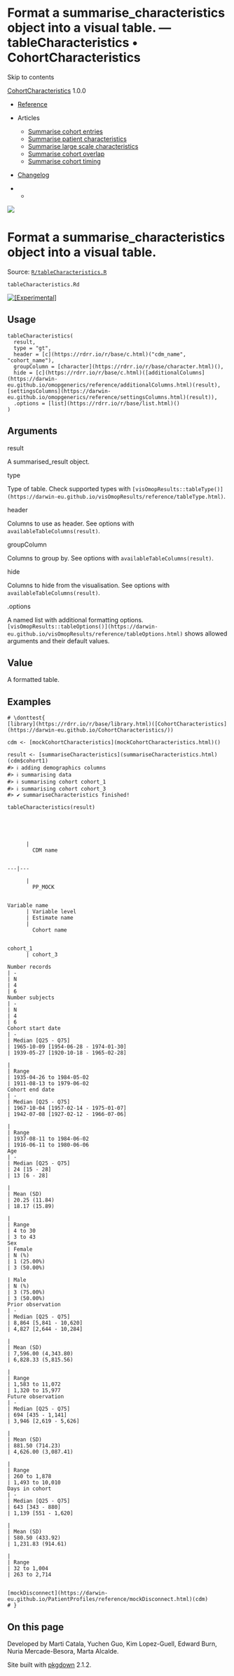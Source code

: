 # Format a summarise_characteristics object into a visual table. — tableCharacteristics • CohortCharacteristics

Skip to contents

[CohortCharacteristics](../index.html) 1.0.0

  * [Reference](../reference/index.html)
  * Articles
    * [Summarise cohort entries](../articles/summarise_cohort_entries.html)
    * [Summarise patient characteristics](../articles/summarise_characteristics.html)
    * [Summarise large scale characteristics](../articles/summarise_large_scale_characteristics.html)
    * [Summarise cohort overlap](../articles/summarise_cohort_overlap.html)
    * [Summarise cohort timing](../articles/summarise_cohort_timing.html)
  * [Changelog](../news/index.html)


  *   * [](https://github.com/darwin-eu/CohortCharacteristics/)



![](../logo.png)

# Format a summarise_characteristics object into a visual table.

Source: [`R/tableCharacteristics.R`](https://github.com/darwin-eu/CohortCharacteristics/blob/v1.0.0/R/tableCharacteristics.R)

`tableCharacteristics.Rd`

[![\[Experimental\]](figures/lifecycle-experimental.svg)](https://lifecycle.r-lib.org/articles/stages.html#experimental)

## Usage
    
    
    tableCharacteristics(
      result,
      type = "gt",
      header = [c](https://rdrr.io/r/base/c.html)("cdm_name", "cohort_name"),
      groupColumn = [character](https://rdrr.io/r/base/character.html)(),
      hide = [c](https://rdrr.io/r/base/c.html)([additionalColumns](https://darwin-eu.github.io/omopgenerics/reference/additionalColumns.html)(result), [settingsColumns](https://darwin-eu.github.io/omopgenerics/reference/settingsColumns.html)(result)),
      .options = [list](https://rdrr.io/r/base/list.html)()
    )

## Arguments

result
    

A summarised_result object.

type
    

Type of table. Check supported types with `[visOmopResults::tableType()](https://darwin-eu.github.io/visOmopResults/reference/tableType.html)`.

header
    

Columns to use as header. See options with `availableTableColumns(result)`.

groupColumn
    

Columns to group by. See options with `availableTableColumns(result)`.

hide
    

Columns to hide from the visualisation. See options with `availableTableColumns(result)`.

.options
    

A named list with additional formatting options. `[visOmopResults::tableOptions()](https://darwin-eu.github.io/visOmopResults/reference/tableOptions.html)` shows allowed arguments and their default values.

## Value

A formatted table.

## Examples
    
    
    # \donttest{
    [library](https://rdrr.io/r/base/library.html)([CohortCharacteristics](https://darwin-eu.github.io/CohortCharacteristics/))
    
    cdm <- [mockCohortCharacteristics](mockCohortCharacteristics.html)()
    
    result <- [summariseCharacteristics](summariseCharacteristics.html)(cdm$cohort1)
    #> ℹ adding demographics columns
    #> ℹ summarising data
    #> ℹ summarising cohort cohort_1
    #> ℹ summarising cohort cohort_3
    #> ✔ summariseCharacteristics finished!
    
    tableCharacteristics(result)
    
    
    
    
      
          | 
            CDM name
          
          
    ---|---  
    
          | 
            PP_MOCK
          
          
    Variable name
          | Variable level
          | Estimate name
          | 
            Cohort name
          
          
    cohort_1
          | cohort_3
          
    Number records
    | -
    | N
    | 4
    | 6  
    Number subjects
    | -
    | N
    | 4
    | 6  
    Cohort start date
    | -
    | Median [Q25 - Q75]
    | 1965-10-09 [1954-06-28 - 1974-01-30]
    | 1939-05-27 [1920-10-18 - 1965-02-28]  
    
    | 
    | Range
    | 1935-04-26 to 1984-05-02
    | 1911-08-13 to 1979-06-02  
    Cohort end date
    | -
    | Median [Q25 - Q75]
    | 1967-10-04 [1957-02-14 - 1975-01-07]
    | 1942-07-08 [1927-02-12 - 1966-07-06]  
    
    | 
    | Range
    | 1937-08-11 to 1984-06-02
    | 1916-06-11 to 1980-06-06  
    Age
    | -
    | Median [Q25 - Q75]
    | 24 [15 - 28]
    | 13 [6 - 28]  
    
    | 
    | Mean (SD)
    | 20.25 (11.84)
    | 18.17 (15.89)  
    
    | 
    | Range
    | 4 to 30
    | 3 to 43  
    Sex
    | Female
    | N (%)
    | 1 (25.00%)
    | 3 (50.00%)  
    
    | Male
    | N (%)
    | 3 (75.00%)
    | 3 (50.00%)  
    Prior observation
    | -
    | Median [Q25 - Q75]
    | 8,864 [5,841 - 10,620]
    | 4,827 [2,644 - 10,284]  
    
    | 
    | Mean (SD)
    | 7,596.00 (4,343.80)
    | 6,828.33 (5,815.56)  
    
    | 
    | Range
    | 1,583 to 11,072
    | 1,320 to 15,977  
    Future observation
    | -
    | Median [Q25 - Q75]
    | 694 [435 - 1,141]
    | 3,946 [2,619 - 5,626]  
    
    | 
    | Mean (SD)
    | 881.50 (714.23)
    | 4,626.00 (3,087.41)  
    
    | 
    | Range
    | 260 to 1,878
    | 1,493 to 10,010  
    Days in cohort
    | -
    | Median [Q25 - Q75]
    | 643 [343 - 880]
    | 1,139 [551 - 1,620]  
    
    | 
    | Mean (SD)
    | 580.50 (433.92)
    | 1,231.83 (914.61)  
    
    | 
    | Range
    | 32 to 1,004
    | 263 to 2,714  
      
    
    [mockDisconnect](https://darwin-eu.github.io/PatientProfiles/reference/mockDisconnect.html)(cdm)
    # }
    
    

## On this page

Developed by Marti Catala, Yuchen Guo, Kim Lopez-Guell, Edward Burn, Nuria Mercade-Besora, Marta Alcalde.

Site built with [pkgdown](https://pkgdown.r-lib.org/) 2.1.2.
